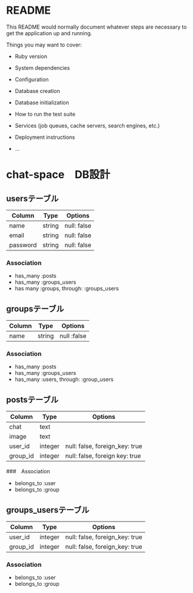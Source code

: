 # README

This README would normally document whatever steps are necessary to get the
application up and running.

Things you may want to cover:

* Ruby version

* System dependencies

* Configuration

* Database creation

* Database initialization

* How to run the test suite

* Services (job queues, cache servers, search engines, etc.)

* Deployment instructions

* ...

# chat-space　DB設計
## usersテーブル
|Column|Type|Options|
|------|----|-------|
|name|string|null: false|
|email|string|null: false|
|password|string|null: false|

### Association
- has_many :posts
- has_many :groups_users
- has many :groups, through: :groups_users

## groupsテーブル
|Column|Type|Options|
|------|----|-------|
|name|string|null :false|

### Association
- has_many :posts
- has_many :groups_users
- has_many :users, through: :group_users

## postsテーブル
|Column|Type|Options|
|------|----|-------|
|chat|text||
|image|text||
|user_id|integer|null: false, foreign_key: true|
|group_id|integer|null: false, foreign key: true|

###　Association
- belongs_to :user
- belongs_to :group


## groups_usersテーブル

|Column|Type|Options|
|------|----|-------|
|user_id|integer|null: false, foreign_key: true|
|group_id|integer|null: false, foreign_key: true|

### Association
- belongs_to :user
- belongs_to :group